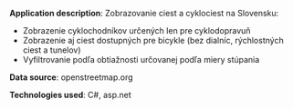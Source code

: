 **Application description**:
Zobrazovanie ciest a cyklociest na Slovensku:
  - Zobrazenie cyklochodníkov určených len pre cyklodopravuň
  - Zobrazenie aj ciest dostupných pre bicykle (bez dialníc, rýchlostných ciest a tunelov)
  - Vyfiltrovanie podľa obtiažnosti určovanej podľa miery stúpania  

**Data source**: openstreetmap.org

**Technologies used**: C#, asp.net

